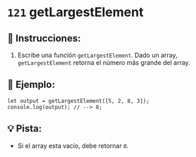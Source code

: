 # `121` getLargestElement

## 📝 Instrucciones:

1. Escribe una función `getLargestElement`. Dado un array, `getLargestElement` retorna el número más grande del array.

## 📎 Ejemplo:

```Js
let output = getLargestElement([5, 2, 8, 3]);
console.log(output); // --> 8;
```

## 💡 Pista:

+ Si el array esta vacío, debe retornar `0`.
